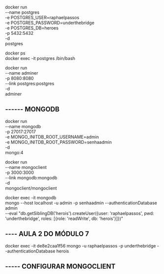 docker run \
    --name postgres \
    -e POSTGRES_USER=raphaelpassos \
    -e POSTGRES_PASSWORD=underthebridge \
    -e POSTGRES_DB=heroes \
    -p 5432:5432 \
    -d \
    postgres

docker ps \
docker exec -it postgres /bin/bash

docker run \
    --name adminer \
    -p 8080:8080 \
    --link postgres:postgres \
    -d \
    adminer

## ------ MONGODB

docker run \
    --name mongodb \
    -p 27017:27017 \
    -e MONGO_INITDB_ROOT_USERNAME=admin \
    -e MONGO_INITDB_ROOT_PASSWORD=senhaadmin \
    -d \
    mongo:4

docker run \
    --name mongoclient \
    -p 3000:3000 \
    --link mongodb:mongodb \
    -d \
    mongoclient/mongoclient

docker exec -it mongodb \
    mongo --host localhost -u admin -p senhaadmin --authenticationDatabase admin \
    --eval "db.getSiblingDB('herois').createUser({user: 'raphaelpassos', pwd: 'underthebridge', roles: [{role: 'readWrite', db: 'herois'}]})"


## ---- AULA 2 DO MÓDULO 7 

docker exec -it de8e2caa1f56 mongo -u raphaelpassos -p underthebridge --authenticationDatabase herois


## ----- CONFIGURAR MONGOCLIENT



